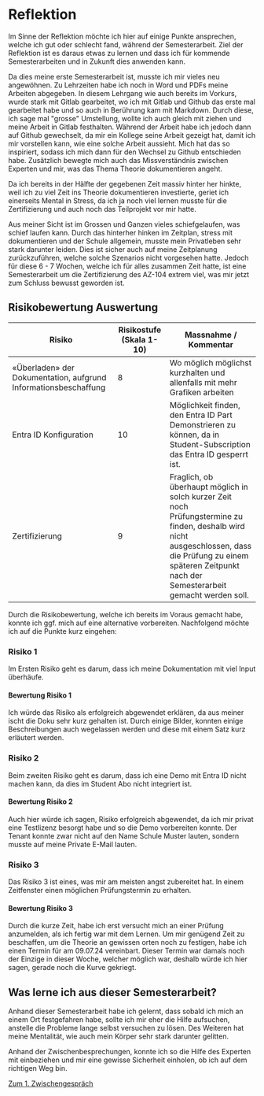 # Reflektion

Im Sinne der Reflektion möchte ich hier auf einige Punkte ansprechen, welche ich gut oder schlecht fand, während der Semesterarbeit. 
Ziel der Reflektion ist es daraus etwas zu lernen und dass ich für kommende Semesterarbeiten und in Zukunft dies anwenden kann. 

Da dies meine erste Semesterarbeit ist, musste ich mir vieles neu angewöhnen. 
Zu Lehrzeiten habe ich noch in Word und PDFs meine Arbeiten abgegeben. 
In diesem Lehrgang wie auch bereits im Vorkurs, wurde stark mit Gitlab gearbeitet, wo ich mit Gitlab und Github das erste mal gearbeitet habe und so auch in Berührung kam mit Markdown. 
Durch diese, ich sage mal "grosse" Umstellung, wollte ich auch gleich mit ziehen und meine Arbeit in Gitlab festhalten. Während der Arbeit habe ich jedoch dann auf Github gewechselt, da mir ein Kollege seine Arbeit gezeigt hat, damit ich mir vorstellen kann, wie eine solche Arbeit aussieht. 
Mich hat das so inspiriert, sodass ich mich dann für den Wechsel zu Github entschieden habe. 
Zusätzlich bewegte mich auch das Missverständnis zwischen Experten und mir, was das Thema Theorie dokumentieren angeht. 

Da ich bereits in der Hälfte der gegebenen Zeit massiv hinter her hinkte, weil ich zu viel Zeit ins Theorie dokumentieren investierte, geriet ich einerseits Mental in Stress, da ich ja noch viel lernen musste für die Zertifizierung und auch noch das Teilprojekt vor mir hatte. 

Aus meiner Sicht ist im Grossen und Ganzen vieles schiefgelaufen, was schief laufen kann. 
Durch das hinterher hinken im Zeitplan, stress mit dokumentieren und der Schule allgemein, musste mein Privatleben sehr stark darunter leiden. 
Dies ist sicher auch auf meine Zeitplanung zurückzuführen, welche solche Szenarios nicht vorgesehen hatte. 
Jedoch für diese 6 - 7 Wochen, welche ich für alles zusammen Zeit hatte, ist eine Semesterarbeit um die Zertifizierung des AZ-104 extrem viel, was mir jetzt zum Schluss bewusst geworden ist. 


## Risikobewertung Auswertung


| Risiko                                                          | Risikostufe (Skala 1-10) | Massnahme / Kommentar                                                                                                                                                                                            |
| --------------------------------------------------------------- | ------------------------ | ---------------------------------------------------------------------------------------------------------------------------------------------------------------------------------------------------------------- |
| «Überladen» der Dokumentation, aufgrund Informationsbeschaffung | 8                        | Wo möglich möglichst kurzhalten und allenfalls mit mehr Grafiken arbeiten                                                                                                                                        |
| Entra ID Konfiguration                                          | 10                       | Möglichkeit finden, den Entra ID Part Demonstrieren zu können, da in Student-Subscription das Entra ID gesperrt ist.                                                                                             |
| Zertifizierung                                                  | 9                        | Fraglich, ob überhaupt möglich in solch kurzer Zeit noch Prüfungstermine zu finden, deshalb wird nicht ausgeschlossen, dass die Prüfung zu einem späteren Zeitpunkt nach der Semesterarbeit gemacht werden soll. |
Durch die Risikobewertung, welche ich bereits im Voraus gemacht habe, konnte ich ggf. mich auf eine alternative vorbereiten. 
Nachfolgend möchte ich auf die Punkte kurz eingehen:

### Risiko 1
Im Ersten Risiko geht es darum, dass ich meine Dokumentation mit viel Input überhäufe. 
#### Bewertung Risiko 1
Ich würde das Risiko als erfolgreich abgewendet erklären, da aus meiner ischt die Doku sehr kurz gehalten ist. 
Durch einige Bilder, konnten einige Beschreibungen auch wegelassen werden und diese mit einem Satz kurz erläutert werden. 

### Risiko 2
Beim zweiten Risiko geht es darum, dass ich eine Demo mit Entra ID nicht machen kann, da dies im Student Abo nicht integriert ist. 
#### Bewertung Risiko 2
Auch hier würde ich sagen, Risiko erfolgreich abgewendet, da ich mir privat eine Testlizenz besorgt habe und so die Demo vorbereiten konnte. Der Tenant konnte zwar nicht auf den Name Schule Muster lauten, sondern musste auf meine Private E-Mail lauten. 

### Risiko 3
Das Risiko 3 ist eines, was mir am meisten angst zubereitet hat. In einem Zeitfenster einen möglichen Prüfungstermin zu erhalten. 
#### Bewertung Risiko 3
Durch die kurze Zeit, habe ich erst versucht mich an einer Prüfung anzumelden, als ich fertig war mit dem Lernen. Um mir genügend Zeit zu beschaffen, um die Theorie an gewissen orten noch zu festigen, habe ich einen Termin für am 09.07.24 vereinbart. 
Dieser Termin war damals noch der Einzige in dieser Woche, welcher möglich war, deshalb würde ich hier sagen, gerade noch die Kurve gekriegt. 






## Was lerne ich aus dieser Semesterarbeit?

Anhand dieser Semesterarbeit habe ich gelernt, dass sobald ich mich an einem Ort festgefahren habe, sollte ich mir eher die Hilfe aufsuchen, anstelle die Probleme lange selbst versuchen zu lösen. 
Des Weiteren hat meine Mentalität, wie auch mein Körper sehr stark darunter gelitten. 


Anhand der Zwischenbesprechungen, konnte ich so die Hilfe des Experten mit einbeziehen und mir eine gewisse Sicherheit einholen, ob ich auf dem richtigen Weg bin. 

[Zum 1. Zwischengespräch](Zwischenbesprechung1.md) 

